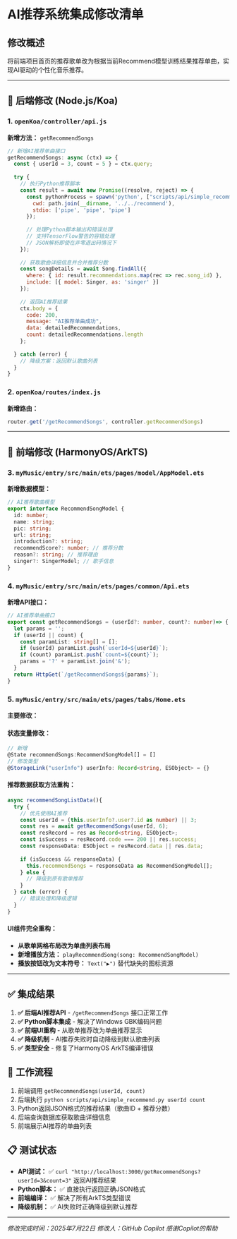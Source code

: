 # AI推荐系统集成修改清单

## 修改概述
将前端项目首页的推荐歌单改为根据当前Recommend模型训练结果推荐单曲，实现AI驱动的个性化音乐推荐。

---

## 🔧 后端修改 (Node.js/Koa)

### 1. `openKoa/controller/api.js`
**新增方法：** `getRecommendSongs`
```javascript
// 新增AI推荐单曲接口
getRecommendSongs: async (ctx) => {
  const { userId = 3, count = 5 } = ctx.query;
  
  try {
    // 执行Python推荐脚本
    const result = await new Promise((resolve, reject) => {
      const pythonProcess = spawn('python', ["scripts/api/simple_recommend.py", userId, count], {
        cwd: path.join(__dirname, '../../recommend'),
        stdio: ['pipe', 'pipe', 'pipe']
      });
      
      // 处理Python脚本输出和错误处理
      // 支持TensorFlow警告的容错处理
      // JSON解析即使在非零退出码情况下
    });
    
    // 获取歌曲详细信息并合并推荐分数
    const songDetails = await Song.findAll({
      where: { id: result.recommendations.map(rec => rec.song_id) },
      include: [{ model: Singer, as: 'singer' }]
    });
    
    // 返回AI推荐结果
    ctx.body = {
      code: 200,
      message: "AI推荐单曲成功",
      data: detailedRecommendations,
      count: detailedRecommendations.length
    };
    
  } catch (error) {
    // 降级方案：返回默认歌曲列表
  }
}
```

### 2. `openKoa/routes/index.js`
**新增路由：**
```javascript
router.get('/getRecommendSongs', controller.getRecommendSongs)
```

---

## 🎯 前端修改 (HarmonyOS/ArkTS)

### 3. `myMusic/entry/src/main/ets/pages/model/AppModel.ets`
**新增数据模型：**
```typescript
// AI推荐歌曲模型
export interface RecommendSongModel {
  id: number;
  name: string;
  pic: string;
  url: string;
  introduction?: string;
  recommendScore?: number; // 推荐分数
  reason?: string; // 推荐理由
  singer?: SingerModel; // 歌手信息
}
```

### 4. `myMusic/entry/src/main/ets/pages/common/Api.ets`
**新增API接口：**
```typescript
// AI推荐单曲接口
export const getRecommendSongs = (userId?: number, count?: number)=> {
  let params = '';
  if (userId || count) {
    const paramList: string[] = [];
    if (userId) paramList.push(`userId=${userId}`);
    if (count) paramList.push(`count=${count}`);
    params = '?' + paramList.join('&');
  }
  return HttpGet(`/getRecommendSongs${params}`);
}
```

### 5. `myMusic/entry/src/main/ets/pages/tabs/Home.ets`
**主要修改：**

#### 状态变量修改：
```typescript
// 新增
@State recommendSongs:RecommendSongModel[] = []
// 修改类型
@StorageLink("userInfo") userInfo: Record<string, ESObject> = {}
```

#### 推荐数据获取方法重构：
```typescript
async recommendSongListData(){
  try {
    // 优先使用AI推荐
    const userId = (this.userInfo?.user?.id as number) || 3;
    const res = await getRecommendSongs(userId, 6);
    const resRecord = res as Record<string, ESObject>;
    const isSuccess = resRecord.code === 200 || res.success;
    const responseData: ESObject = resRecord.data || res.data;
    
    if (isSuccess && responseData) {
      this.recommendSongs = responseData as RecommendSongModel[];
    } else {
      // 降级到原有歌单推荐
    }
  } catch (error) {
    // 错误处理和降级逻辑
  }
}
```

#### UI组件完全重构：
- **从歌单网格布局改为单曲列表布局**
- **新增播放方法：** `playRecommendSong(song: RecommendSongModel)`
- **播放按钮改为文本符号：** `Text("▶")` 替代缺失的图标资源

---


## ✅ 集成结果

1. **✅ 后端AI推荐API** - `/getRecommendSongs` 接口正常工作
2. **✅ Python脚本集成** - 解决了Windows GBK编码问题
3. **✅ 前端UI重构** - 从歌单推荐改为单曲推荐显示
4. **✅ 降级机制** - AI推荐失败时自动降级到默认歌曲列表
5. **✅ 类型安全** - 修复了HarmonyOS ArkTS编译错误

## 🔄 工作流程

1. 前端调用 `getRecommendSongs(userId, count)` 
2. 后端执行 `python scripts/api/simple_recommend.py userId count`
3. Python返回JSON格式的推荐结果（歌曲ID + 推荐分数）
4. 后端查询数据库获取歌曲详细信息
5. 前端展示AI推荐的单曲列表

## 📋 测试状态

- **API测试：** ✅ `curl "http://localhost:3000/getRecommendSongs?userId=3&count=3"` 返回AI推荐结果
- **Python脚本：** ✅ 直接执行返回正确JSON格式
- **前端编译：** ✅ 解决了所有ArkTS类型错误
- **降级机制：** ✅ AI失败时正确降级到默认推荐

---

*修改完成时间：2025年7月22日*
*修改人：GitHub Copilot*
*感谢Copilot的帮助*
